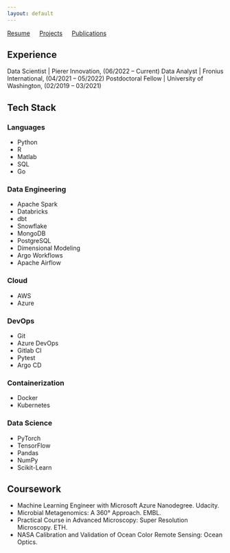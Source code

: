 ```yaml
---
layout: default
---
```

[Resume](./resume.md) &emsp; [Projects](./projects.md) &emsp; [Publications](./pubs.md)

## Experience
Data Scientist | Pierer Innovation, (06/2022 – Current)
Data Analyst | Fronius International, (04/2021 – 05/2022)
Postdoctoral Fellow | University of Washington, (02/2019 – 03/2021)

## Tech Stack
### Languages
* Python
* R
* Matlab
* SQL
* Go
### Data Engineering
* Apache Spark
* Databricks
* dbt
* Snowflake
* MongoDB
* PostgreSQL
* Dimensional Modeling
* Argo Workflows
* Apache Airflow
### Cloud
* AWS
* Azure
### DevOps
* Git
* Azure DevOps
* Gitlab CI
* Pytest
* Argo CD
### Containerization
* Docker
* Kubernetes
### Data Science
* PyTorch
* TensorFlow
* Pandas
* NumPy
* Scikit-Learn

## Coursework
* Machine Learning Engineer with Microsoft Azure Nanodegree. Udacity.
* Microbial Metagenomics: A 360° Approach. EMBL.
* Practical Course in Advanced Microscopy: Super Resolution Microscopy. ETH.
* NASA Calibration and Validation of Ocean Color Remote Sensing: Ocean Optics.

